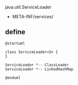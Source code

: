 java.util.ServiceLoader


* META-INF/services/

## define
```plantuml
@startuml

class ServiceLoader<S> {
}

ServiceLoader *-- ClassLoader
ServiceLoader *-- LinkedHashMap

@enduml
```